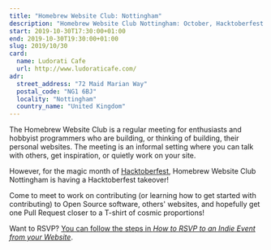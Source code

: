 ```yaml
---
title: "Homebrew Website Club: Nottingham"
description: "Homebrew Website Club Nottingham: October, Hacktoberfest takeover edition."
start: 2019-10-30T17:30:00+01:00
end: 2019-10-30T19:30:00+01:00
slug: 2019/10/30
card:
  name: Ludorati Cafe
  url: http://www.ludoraticafe.com/
adr:
  street_address: "72 Maid Marian Way"
  postal_code: "NG1 6BJ"
  locality: "Nottingham"
  country_name: "United Kingdom"
---
```

The Homebrew Website Club is a regular meeting for enthusiasts and hobbyist programmers who are building, or thinking of building, their personal websites. The meeting is an informal setting where you can talk with others, get inspiration, or quietly work on your site.

However, for the magic month of [Hacktoberfest](https://hacktoberfest.digitalocean.com), Homebrew Website Club Nottingham is having a Hacktoberfest takeover!

Come to meet to work on contributing (or learning how to get started with contributing) to Open Source software, others' websites, and hopefully get one Pull Request closer to a T-shirt of cosmic proportions!

Want to RSVP? [You can follow the steps in _How to RSVP to an Indie Event from your Website_](/posts/2019/08/21/rsvp-from-your-website/).
